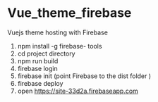 # Vue_theme_firebase
Vuejs theme hosting with Firebase

1. npm install -g firebase- tools
2. cd project directory
3. npm run build
4. firebase login
5. firebase init  (point Firebase to the dist folder )
6. firebase deploy
7. open
https://site-33d2a.firebaseapp.com
